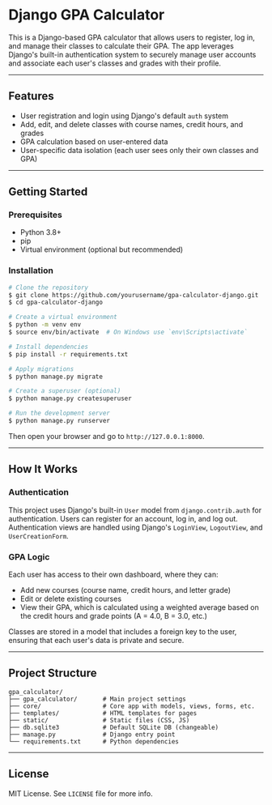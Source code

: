 # Django GPA Calculator

This is a Django-based GPA calculator that allows users to register, log in, and manage their classes to calculate their GPA. The app leverages Django's built-in authentication system to securely manage user accounts and associate each user's classes and grades with their profile.

---

## Features
- User registration and login using Django's default `auth` system
- Add, edit, and delete classes with course names, credit hours, and grades
- GPA calculation based on user-entered data
- User-specific data isolation (each user sees only their own classes and GPA)

---

## Getting Started

### Prerequisites
- Python 3.8+
- pip
- Virtual environment (optional but recommended)

### Installation
```bash
# Clone the repository
$ git clone https://github.com/yourusername/gpa-calculator-django.git
$ cd gpa-calculator-django

# Create a virtual environment
$ python -m venv env
$ source env/bin/activate  # On Windows use `env\Scripts\activate`

# Install dependencies
$ pip install -r requirements.txt

# Apply migrations
$ python manage.py migrate

# Create a superuser (optional)
$ python manage.py createsuperuser

# Run the development server
$ python manage.py runserver
```

Then open your browser and go to `http://127.0.0.1:8000`.

---

## How It Works

### Authentication
This project uses Django's built-in `User` model from `django.contrib.auth` for authentication. Users can register for an account, log in, and log out. Authentication views are handled using Django's `LoginView`, `LogoutView`, and `UserCreationForm`.

### GPA Logic
Each user has access to their own dashboard, where they can:
- Add new courses (course name, credit hours, and letter grade)
- Edit or delete existing courses
- View their GPA, which is calculated using a weighted average based on the credit hours and grade points (A = 4.0, B = 3.0, etc.)

Classes are stored in a model that includes a foreign key to the user, ensuring that each user's data is private and secure.

---

## Project Structure
```
gpa_calculator/
├── gpa_calculator/       # Main project settings
├── core/                 # Core app with models, views, forms, etc.
├── templates/            # HTML templates for pages
├── static/               # Static files (CSS, JS)
├── db.sqlite3            # Default SQLite DB (changeable)
├── manage.py             # Django entry point
└── requirements.txt      # Python dependencies
```

---

## License
MIT License. See `LICENSE` file for more info.
